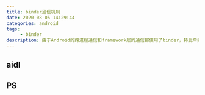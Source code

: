 ```yaml
---
title: binder通信机制
date: 2020-08-05 14:29:44
categories: android
tags:
     - binder
description: 由于Android的跨进程通信和framework层的通信都使用了binder，特此单独拿出来做整理。
---
```


## aidl


## PS




